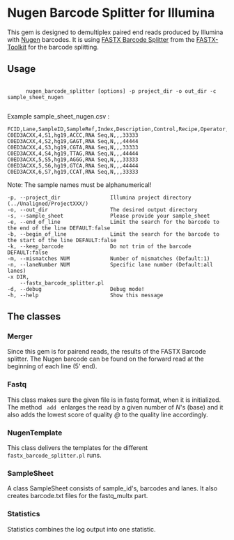 Nugen Barcode Splitter for Illumina
===================================

This gem is designed to demultiplex paired end reads produced by Illumina with [Nugen](http://www.nugeninc.com/nugen/) barcodes. It is using [FASTX Barcode Splitter](http://hannonlab.cshl.edu/fastx_toolkit/commandline.html#fastx_barcode_splitter_usage) from the [FASTX-Toolkit](http://hannonlab.cshl.edu/fastx_toolkit/index.html) for the barcode splitting.

Usage
-----

<code>
      nugen_barcode_splitter [options] -p project_dir -o out_dir -c sample_sheet_nugen

</code>


Example sample_sheet_nugen.csv :

    FCID,Lane,SampleID,SampleRef,Index,Description,Control,Recipe,Operator,SampleProject
    C0ED3ACXX,4,S1,hg19,ACCC,RNA Seq,N,,,33333
    C0ED3ACXX,4,S2,hg19,GAGT,RNA Seq,N,,,44444
    C0ED3ACXX,4,S3,hg19,CGTA,RNA Seq,N,,,33333
    C0ED3ACXX,4,S4,hg19,TTAG,RNA Seq,N,,,44444
    C0ED3ACXX,5,S5,hg19,AGGG,RNA Seq,N,,,33333
    C0ED3ACXX,5,S6,hg19,GTCA,RNA Seq,N,,,44444
    C0ED3ACXX,6,S7,hg19,CCAT,RNA Seq,N,,,33333

Note: The sample names must be alphanumerical!


    -p, --project_dir                Illumina project directory (../Unaligned/ProjectXXX/)
    -o, --out_dir                    The desired output directory
    -s, --sample_sheet               Please provide your sample_sheet
    -e, --end_of_line                Limit the search for the barcode to the end of the line DEFAULT:false
    -b, --begin_of_line              Limit the search for the barcode to the start of the line DEFAULT:false
    -k, --keep_barcode               Do not trim of the barcode DEFAULT:false
    -m, --mismatches NUM             Number of mismatches (Default:1)
    -n, --laneNumber NUM             Specific lane number (Default:all lanes)
    -x DIR,
        --fastx_barcode_splitter.pl
    -d, --debug                      Debug mode!
    -h, --help                       Show this message



The classes
-----------

### Merger

Since this gem is for pairend reads, the results of the FASTX Barcode splitter. The Nugen barcode can be found on the forward read at the beginning of each line (5' end).

### Fastq

This class makes sure the given file is in fastq format, when it is initialized. The method <code> add </code> enlarges the read by a given number of *N*'s (base) and it also adds the lowest score of quality *@* to the quality line accordingly.

### NugenTemplate

This class delivers the templates for the different <code>fastx_barcode_splitter.pl</code> runs.

### SampleSheet

A class SampleSheet consists of sample_id's, barcodes and lanes. It also creates barcode.txt files for the fastq_multx part.

### Statistics

Statistics combines the log output into one statistic.

